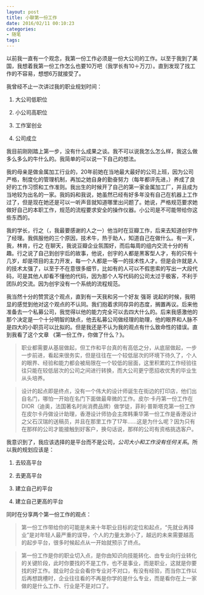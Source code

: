 ```yaml
---
layout: post
title: 小聊第一份工作
date: 2016/02/11 00:10:23
categories: 
- 随笔
tags: 
---
```


以前我一直有一个观念，我第一份工作必须是一份大公司的工作。以至于我到了美国，我想着我第一份工作怎么也要10万吧（我学长有10＋万刀）。直到发现了找工作的不容易，想想6万就接受了。

我曾经不止一次讲过我的职业规划时间：

1. 大公司低职位

2. 小公司高职位

3. 工作室创业

4. 公司成立

我目前刚刚踏上第一步，没有什么成果之谈。我不可以说我怎么怎么样，我这么做多么多么的牛什么的。我简单的可以说一下自己的想法。

我的母亲是做金属加工行业的，20年前她在当地最大最好的公司上班，因为公司严格，制度化的管理机制，再加之她自身的勤奋努力（每年都评先进，）养成了良好的工作习惯和工作准则。我出生的时候开了自己的第一家金属加工厂，并且成为当地较为出名的一家。我妈妈和我说，她虽然已经有好多年没有自己在机器上工作过了，但是现在她还是可以一听声音就知道哪里出问题了。她说，严格规范要求她做好自己的本职工作，规范的流程要求安全的操作仪器。小公司是不可能带给你这些东西的。

我的学长，行之（，我最要感谢的人之一）他当时在豆瓣工作，后来去知道创宇作了经理。我佩服他的三个原因，技术牛，热于助人，知道自己在做什么。有一天，我，林肯，行之 在聊天，我说豆瓣企业氛围好，而后每周的组内交流十分的有趣。行之说了自己到创宇后的故事，他说，创宇的人都是黑客型人才，有的只有十几岁，却是项目的主力开发，每一个人都是一等一的技术性人才。但是会许就是人的技术太强了，以至于不在意很多细节，比如有的人可以不假思索的写出一大段代码，可是其他人却看不懂他的代码，因为那个人写代码的公司太过于极客，不利于团队的交流。因为创宇没有一个系统的流程规范。

我当然十分的赞赏这个观点，直到有一天我和另一个好友 强哥 说起的时候，我明显的感觉到他对这个观点的不认同。我们抱着求同存异的态度，搁置再议。后来他准备去一个私募公司，我觉得以他的能力完全可以去四大什么的。后来我感激他的那个决定是一个十分明智的缺点，他去私募公司做经理的助理，他的眼界和人脉不是四大的小职员可以比拟的。但是我还是不认为我的观点有什么致命性的错误。直到我看了这个文章 《第一份工作，你做了什么？》。

> 职业都需要从基层做起，但工作和平台真的有高低之分，从底层做起，一步一步前进，看起来很务实，但是往往在一个较低层次的环境下待久了，个人的眼界、经验和能力都会被局限在一个较低的层面，这里积累的工作经验往往只能在较低层次的公司之间进行转换，而大公司更宁愿招收优秀的毕业生从头培养。

> 设计的起点即是终点，没有一个伟大的设计师诞生在街边的打印店，他们出自名门，哪怕一开始在名门下面做最卑微的工作。皮尔·卡丹第一份工作在DIOR（迪奥，法国著名时尚消费品牌）做学徒，菲利·普斯塔克第一份工作在皮尔卡丹做设计助理，香港设计师协会主席韩秉华第一份工作是香港设计之父石汉瑞的送稿员，并且在那里工作了17年……这是为什么呢？因为只有在那样的公司才能接触到好客户，换句话说，那样的公司有资格挑选客户。

我意识到了，我应该选择的是平台而不是公司，*公司大小和工作没有任何关系*。所以我的规划应该是：

1. 去较高平台 

2. 去更高平台

3. 建立自己的平台

4. 建立自己更高的平台

同时在分享两个第一份工作的观点：

> 第一份工作带给你的可能是未来十年职业目标的定位和起点，“先就业再择业”是对年轻人最严重的误导，个人的力量太渺小了，越远的未来需要越高的起步平台，很多时候起点从一开始就预示了终点。

> 第一份工作是你的职业切入点，是你由知识向技能转化、由专业向行业转化的关键阶段，此时你要找的不是工作，也不是事业，而是职业，这就是你要找的好工作。就业时企业会看你专业对不对口，有没有经验，而当你工作以后再想跳槽时，企业往往看的不再是你学的是什么专业，而是看你在上一家做的是什么工作、行业是不是对口了。
